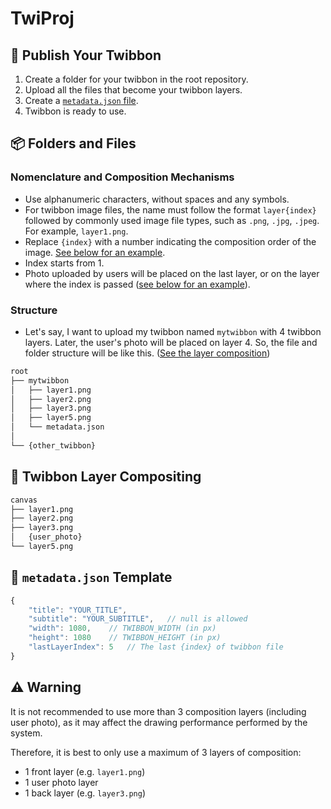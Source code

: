 # TwiProj

## :mega: Publish Your Twibbon
1. Create a folder for your twibbon in the root repository.
2. Upload all the files that become your twibbon layers.
3. Create a [`metadata.json` file](#page_facing_up-metadatajson-template).
4. Twibbon is ready to use.

## :package: Folders and Files
### Nomenclature and Composition Mechanisms
- Use alphanumeric characters, without spaces and any symbols.
- For twibbon image files, the name must follow the format `layer{index}` followed by commonly used image file types, such as `.png`, `.jpg`, `.jpeg`. For example, `layer1.png`.
- Replace `{index}` with a number indicating the composition order of the image. [See below for an example](#structure).
- Index starts from 1.
- Photo uploaded by users will be placed on the last layer, or on the layer where the index is passed ([see below for an example](#jigsaw-twibbon-layer-compositing)).

### Structure
- Let's say, I want to upload my twibbon named `mytwibbon` with 4 twibbon layers. Later, the user's photo will be placed on layer 4. So, the file and folder structure will be like this. ([See the layer composition](#jigsaw-twibbon-layer-compositing))
``` bash
root
├── mytwibbon
│   ├── layer1.png
│   ├── layer2.png
│   ├── layer3.png
│   ├── layer5.png
│   └── metadata.json
│   
└── {other_twibbon}
```

## :jigsaw: Twibbon Layer Compositing
``` bash
canvas
├── layer1.png
├── layer2.png
├── layer3.png
│   {user_photo}
└── layer5.png
```

## :page_facing_up: `metadata.json` Template
``` js
{
    "title": "YOUR_TITLE",
    "subtitle": "YOUR_SUBTITLE",   // null is allowed
    "width": 1080,    // TWIBBON_WIDTH (in px)
    "height": 1080    // TWIBBON_HEIGHT (in px)
    "lastLayerIndex": 5   // The last {index} of twibbon file
}
```

## :warning: Warning
It is not recommended to use more than 3 composition layers (including user photo), as it may affect the drawing performance performed by the system.

Therefore, it is best to only use a maximum of 3 layers of composition:
- 1 front layer (e.g. `layer1.png`)
- 1 user photo layer
- 1 back layer (e.g. `layer3.png`)
